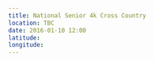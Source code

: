 ```yaml
---
title: National Senior 4k Cross Country
location: TBC
date: 2016-01-10 12:00
latitude: 
longitude: 
---
```


